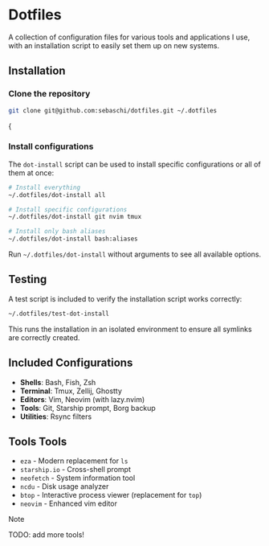 # Dotfiles

A collection of configuration files for various tools and applications I use, with an installation script to easily set them up on new systems.

## Installation

### Clone the repository

```bash
git clone git@github.com:sebaschi/dotfiles.git ~/.dotfiles
```
{

### Install configurations

The `dot-install` script can be used to install specific configurations or all of them at once:

```bash
# Install everything
~/.dotfiles/dot-install all

# Install specific configurations
~/.dotfiles/dot-install git nvim tmux

# Install only bash aliases
~/.dotfiles/dot-install bash:aliases
```

Run `~/.dotfiles/dot-install` without arguments to see all available options.

## Testing

A test script is included to verify the installation script works correctly:

```bash
~/.dotfiles/test-dot-install
```

This runs the installation in an isolated environment to ensure all symlinks are correctly created.

## Included Configurations

* **Shells**: Bash, Fish, Zsh
* **Terminal**: Tmux, Zellij, Ghostty
* **Editors**: Vim, Neovim (with lazy.nvim)
* **Tools**: Git, Starship prompt, Borg backup
* **Utilities**: Rsync filters

## Tools Tools

* `eza` - Modern replacement for `ls`
* `starship.io` - Cross-shell prompt
* `neofetch` - System information tool
* `ncdu` - Disk usage analyzer
* `btop` - Interactive process viewer (replacement for `top`)
* `neovim` - Enhanced vim editor
> [!note]
> TODO: add more tools!
